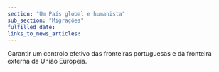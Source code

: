 ```yaml
---
section: "Um País global e humanista"
sub_section: "Migrações"
fulfilled_date:
links_to_news_articles:
---
```


Garantir um controlo efetivo das fronteiras portuguesas e da fronteira externa da União Europeia.